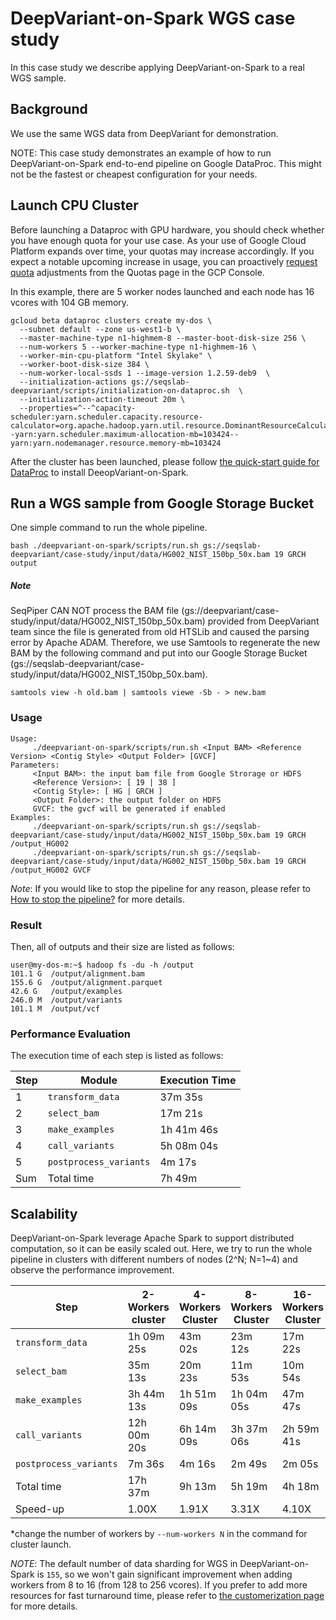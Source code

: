 # DeepVariant-on-Spark WGS case study

In this case study we describe applying DeepVariant-on-Spark to a real
WGS sample.

## Background

We use the same WGS data from DeepVariant for demonstration.

NOTE: This case study demonstrates an example of how to run
DeepVariant-on-Spark end-to-end pipeline on Google DataProc. This might
not be the fastest or cheapest configuration for your needs.

## Launch CPU Cluster

Before launching a Dataproc with GPU hardware, you should check whether
you have enough quota for your use case. As your use of Google Cloud
Platform expands over time, your quotas may increase accordingly. If you
expect a notable upcoming increase in usage, you can proactively
[request quota](https://cloud.google.com/compute/quotas#request_quotas)
adjustments from the Quotas page in the GCP Console.

In this example, there are 5 worker nodes launched and each node has 16
vcores with 104 GB memory.

```
gcloud beta dataproc clusters create my-dos \
  --subnet default --zone us-west1-b \
  --master-machine-type n1-highmem-8 --master-boot-disk-size 256 \
  --num-workers 5 --worker-machine-type n1-highmem-16 \
  --worker-min-cpu-platform "Intel Skylake" \
  --worker-boot-disk-size 384 \
  --num-worker-local-ssds 1 --image-version 1.2.59-deb9  \
  --initialization-actions gs://seqslab-deepvariant/scripts/initialization-on-dataproc.sh  \
  --initialization-action-timeout 20m \
  --properties=^--^capacity-scheduler:yarn.scheduler.capacity.resource-calculator=org.apache.hadoop.yarn.util.resource.DominantResourceCalculator--yarn:yarn.scheduler.maximum-allocation-mb=103424--yarn:yarn.nodemanager.resource.memory-mb=103424
```

After the cluster has been launched, please follow [the quick-start guide
for DataProc](deepvariant-on-spark-quick-start-dataproc.md#initialize-deepvariant-on-spark-dos)
to install DeeopVariant-on-Spark.

## Run a WGS sample from Google Storage Bucket

One simple command to run the whole pipeline.

```
bash ./deepvariant-on-spark/scripts/run.sh gs://seqslab-deepvariant/case-study/input/data/HG002_NIST_150bp_50x.bam 19 GRCH output
```

##### Note
SeqPiper CAN NOT process the BAM file (gs://deepvariant/case-study/input/data/HG002_NIST_150bp_50x.bam)
 provided from DeepVariant team since the file is generated from old HTSLib
 and caused the parsing error by Apache ADAM. Therefore, we use Samtools
 to regenerate the new BAM by the following command and put into our
 Google Storage Bucket (gs://seqslab-deepvariant/case-study/input/data/HG002_NIST_150bp_50x.bam).

```
samtools view -h old.bam | samtools viewe -Sb - > new.bam
```

### Usage

```
Usage:
	 ./deepvariant-on-spark/scripts/run.sh <Input BAM> <Reference Version> <Contig Style> <Output Folder> [GVCF]
Parameters:
	 <Input BAM>: the input bam file from Google Strorage or HDFS
	 <Reference Version>: [ 19 | 38 ]
	 <Contig Style>: [ HG | GRCH ]
	 <Output Folder>: the output folder on HDFS
	 GVCF: the gvcf will be generated if enabled
Examples:
	 ./deepvariant-on-spark/scripts/run.sh gs://seqslab-deepvariant/case-study/input/data/HG002_NIST_150bp_50x.bam 19 GRCH /output_HG002
	 ./deepvariant-on-spark/scripts/run.sh gs://seqslab-deepvariant/case-study/input/data/HG002_NIST_150bp_50x.bam 19 GRCH /output_HG002 GVCF
```

*Note*: If you would like to stop the pipeline for any reason, please
refer to [How to stop the pipeline?](trobuleshooting.md#how-to-monitor-the-progress-of-the-pipeline-)
for more details.

### Result

Then, all of outputs and their size are listed as follows:

```
user@my-dos-m:~$ hadoop fs -du -h /output
101.1 G  /output/alignment.bam
155.6 G  /output/alignment.parquet
42.6 G   /output/examples
246.0 M  /output/variants
101.1 M  /output/vcf
```

### Performance Evaluation

The execution time of each step is listed as follows:

Step | Module                 | Execution Time |
-----| ---------------------- | -------------- |
1    | `transform_data`       |     37m 35s    |
2    | `select_bam`           |     17m 21s    |
3    | `make_examples`        |  1h 41m 46s    |
4    | `call_variants`        |  5h 08m 04s    |
5    | `postprocess_variants` |      4m 17s    |
Sum  | Total time             |  7h 49m        |

## Scalability

DeepVariant-on-Spark leverage Apache Spark to support distributed
computation, so it can be easily scaled out. Here, we try to run the
whole pipeline in clusters with different numbers of nodes (2^N; N=1~4)
and observe the performance improvement.

Step                   | 2-Workers cluster | 4-Workers Cluster | 8-Workers Cluster | 16-Workers Cluster |
---------------------- | ----------------- | ----------------- | ----------------- | ------------------ |
`transform_data`       |  1h 09m 25s       |    43m 02s        |    23m 12s        |    17m 22s         |
`select_bam`           |     35m 13s       |    20m 23s        |    11m 53s        |    10m 54s         |
`make_examples`        |  3h 44m 13s       | 1h 51m 09s        | 1h 04m 05s        |    47m 47s         |
`call_variants`        | 12h 00m 20s       | 6h 14m 09s        | 3h 37m 06s        | 2h 59m 41s         |
`postprocess_variants` |      7m 36s       |     4m 16s        |     2m 49s        |     2m 05s         |
Total time             | 17h 37m           | 9h 13m            | 5h 19m            | 4h 18m             |
Speed-up               | 1.00X             | 1.91X             | 3.31X             | 4.10X              |

*change the number of workers by `--num-workers N` in the command for
 cluster launch.

*NOTE*: The default number of data sharding for WGS in
DeepVariant-on-Spark is `155`, so we won't gain significant improvement
when adding workers from 8 to 16 (from 128 to 256 vcores). If you prefer
to add more resources for fast turnaround time, please refer to [the
customerization page](customization.md) for more details.
